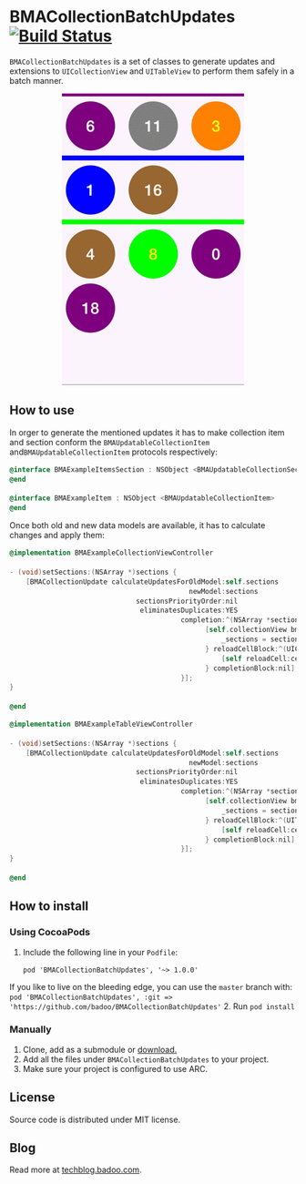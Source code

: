 # BMACollectionBatchUpdates [![Build Status](https://api.travis-ci.org/badoo/ios-collection-batch-updates.svg)](https://travis-ci.org/badoo/ios-collection-batch-updates)
`BMACollectionBatchUpdates` is a set of classes to generate updates and extensions to `UICollectionView` and `UITableView` to perform them safely in a batch manner.

<div align="center">
<img src="./demoimages/demo.gif" />
</div>

## How to use

In orger to generate the mentioned updates it has to make collection item and section conform the `BMAUpdatableCollectionItem` and`BMAUpdatableCollectionItem` protocols respectively:

```objectivec
@interface BMAExampleItemsSection : NSObject <BMAUpdatableCollectionSection>
@end

@interface BMAExampleItem : NSObject <BMAUpdatableCollectionItem>
@end
```

Once both old and new data models are available, it has to calculate changes and apply them:

```objectivec
@implementation BMAExampleCollectionViewController

- (void)setSections:(NSArray *)sections {
	[BMACollectionUpdate calculateUpdatesForOldModel:self.sections
                                            newModel:sections
                               sectionsPriorityOrder:nil
                                eliminatesDuplicates:YES
                                          completion:^(NSArray *sections, NSArray *updates) {
                                          		[self.collectionView bma_performBatchUpdates:updates applyChangesToModelBlock:^{
											        _sections = sections;
											    } reloadCellBlock:^(UICollectionViewCell *cell, NSIndexPath *indexPath) {
											        [self reloadCell:cell atIndexPath:indexPath];
											    } completionBlock:nil];
                                          }];
}

@end
```

```objectivec
@implementation BMAExampleTableViewController

- (void)setSections:(NSArray *)sections {
	[BMACollectionUpdate calculateUpdatesForOldModel:self.sections
                                            newModel:sections
                               sectionsPriorityOrder:nil
                                eliminatesDuplicates:YES
                                          completion:^(NSArray *sections, NSArray *updates) {
                                          		[self.collectionView bma_performBatchUpdates:updates applyChangesToModelBlock:^{
											        _sections = sections;
											    } reloadCellBlock:^(UITableViewCell *cell, NSIndexPath *indexPath) {
											        [self reloadCell:cell atIndexPath:indexPath];
											    } completionBlock:nil];
                                          }];
}

@end
```

## How to install

### Using CocoaPods

1. Include the following line in your `Podfile`:
    ```
    pod 'BMACollectionBatchUpdates', '~> 1.0.0' 
    ```
If you like to live on the bleeding edge, you can use the `master` branch with:
    ```
    pod 'BMACollectionBatchUpdates', :git => 'https://github.com/badoo/BMACollectionBatchUpdates'
    ```
2. Run `pod install`

### Manually

1. Clone, add as a submodule or [download.](https://github.com/badoo/ios-collection-batch-updates/archive/master.zip)
2. Add all the files under `BMACollectionBatchUpdates` to your project.
3. Make sure your project is configured to use ARC.

## License

Source code is distributed under MIT license.

## Blog

Read more at [techblog.badoo.com](http://techblog.badoo.com).

